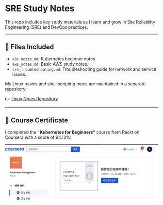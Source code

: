 
# SRE Study Notes

This repo includes key study materials as I learn and grow in Site Reliability Engineering (SRE) and DevOps practices.

---

## 📂 Files Included

- `k8s_notes.md`: Kubernetes beginner notes.
- `aws_notes.md`: Basic AWS study notes.
- `sre_troubleshooting.md`: Troubleshooting guide for network and service issues.

My Linux basics and shell scripting notes are maintained in a separate repository:

👉 [Linux Notes Repository](https://github.com/Ameliaannn/linux-notes.git)

---

## 📜 Course Certificate

I completed the **"Kubernetes for Beginners"** course from Packt on Coursera with a score of 94.13%:

![Kubernetes Certificate](k8scer.png)


